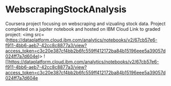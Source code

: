 # WebscrapingStockAnalysis
Coursera project focusing on webscraping and vizualing stock data. Project completed on a jupiter notebook and hosted on IBM Cloud
Link to graded project:
<img src=(https://dataplatform.cloud.ibm.com/analytics/notebooks/v2/67cb57e6-f911-4bb6-aeb7-42cc8c8877a3/view?access_token=c3c20e387cf4bb2b6fc559ff412172ba84b15196eee5a39057d024ff7a7d604e)>
![]https://dataplatform.cloud.ibm.com/analytics/notebooks/v2/67cb57e6-f911-4bb6-aeb7-42cc8c8877a3/view?access_token=c3c20e387cf4bb2b6fc559ff412172ba84b15196eee5a39057d024ff7a7d604e
